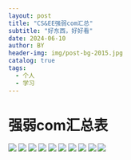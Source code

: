 ```yaml
---
layout: post
title: "CS&EE强弱com汇总"
subtitle: "好东西，好好看"
date: 2024-06-10
author: BY
header-img: img/post-bg-2015.jpg
catalog: true
tags:
  - 个人
  - 学习
---
```



# 强弱com汇总表

![](/img/baoyan/1.png)
![](/img/baoyan/2.png)
![](/img/baoyan/3.png)
![](/img/baoyan/4.png)
![](/img/baoyan/5.png)
![](/img/baoyan/6.png)
![](/img/baoyan/7.png)
![](/img/baoyan/8.png)
![](/img/baoyan/9.png)
![](/img/baoyan/10.png)
